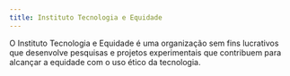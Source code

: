 ```yaml
---
title: Instituto Tecnologia e Equidade
---
```


O Instituto Tecnologia e Equidade é uma organização sem fins lucrativos que desenvolve pesquisas e projetos experimentais que contribuem para alcançar a equidade com o uso ético da tecnologia.
